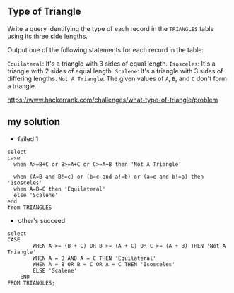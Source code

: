 ## Type of Triangle

Write a query identifying the type of each record in the `TRIANGLES` table using its three side lengths. 

Output one of the following statements for each record in the table:

`Equilateral`: It's a triangle with 3 sides of equal length.
`Isosceles`: It's a triangle with 2 sides of equal length.
`Scalene`: It's a triangle with 3 sides of differing lengths.
`Not A Triangle`: The given values of `A`, `B`, and `C` don't form a triangle.

https://www.hackerrank.com/challenges/what-type-of-triangle/problem


## my solution
* failed 1
```mysql
select 
case 
  when A>=B+C or B>=A+C or C>=A+B then 'Not A Triangle'
  
  when (A=B and B!=c) or (b=c and a!=b) or (a=c and b!=a) then 'Isosceles'
  when A=B=C then 'Equilateral'
  else 'Scalene'
end
from TRIANGLES
```

* other's succeed
```mysql
select
CASE 
        WHEN A >= (B + C) OR B >= (A + C) OR C >= (A + B) THEN 'Not A Triangle'
        WHEN A = B AND A = C THEN 'Equilateral'
        WHEN A = B OR B = C OR A = C THEN 'Isosceles'
        ELSE 'Scalene'
    END
FROM TRIANGLES;
```
